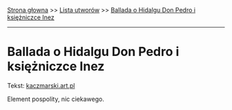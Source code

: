 [Strona głowna](../index.md) >> [Lista utworów](../list.md) >> [Ballada o Hidalgu Don Pedro i księżniczce Inez](37.md)

---

# Ballada o Hidalgu Don Pedro i księżniczce Inez

Tekst: [kaczmarski.art.pl](https://www.kaczmarski.art.pl/tworczosc/wiersze/ballada-o-hidalgu-don-pedro-i-ksiezniczce-inez/)

Element pospolity, nic ciekawego.
